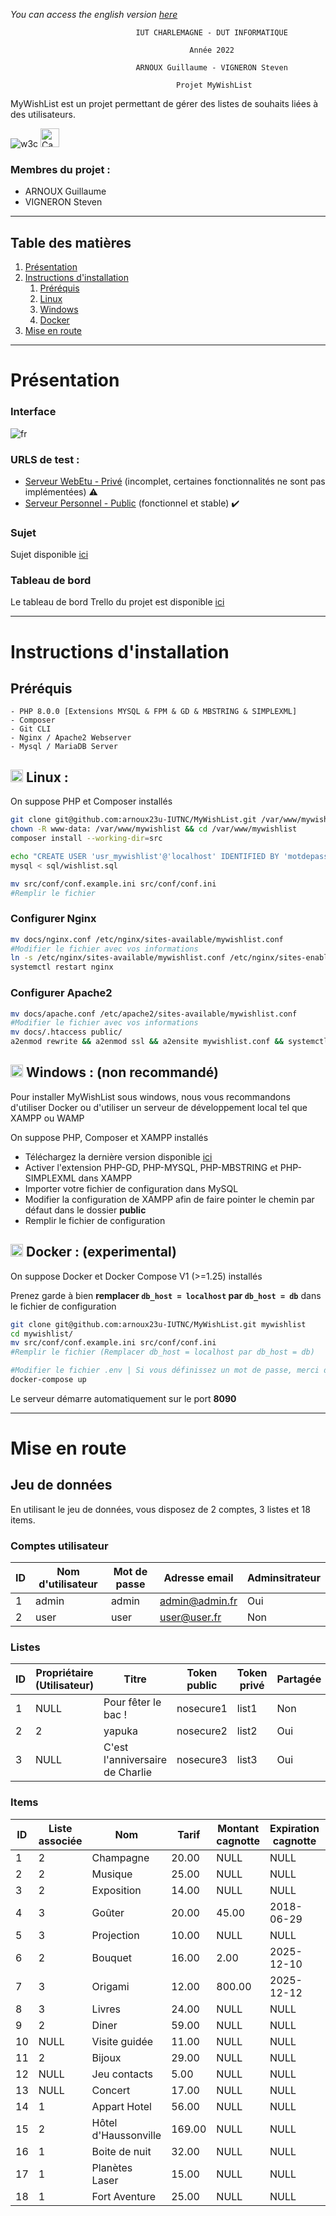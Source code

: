 *You can access the english version [here](README-EN.md)*

                                IUT CHARLEMAGNE - DUT INFORMATIQUE

                                            Année 2022

                                ARNOUX Guillaume - VIGNERON Steven

                                         Projet MyWishList

MyWishList est un projet permettant de gérer des listes de souhaits liées à des utilisateurs.

![w3c](https://www.w3.org/Icons/valid-html401)
<img width="auto" height="30" alt="Capture d’écran 2022-01-24 094722" src="https://user-images.githubusercontent.com/37373941/150750331-3f442f66-5110-4f90-82ff-8d20e0ca7714.png">


### Membres du projet :
- ARNOUX Guillaume
- VIGNERON Steven
*****
## Table des matières
1. [Présentation](#presentation)
2. [Instructions d'installation](#instructions)
   1. [Préréquis](#required)
   2. [Linux](#unix)
   3. [Windows](#windows)
   4. [Docker](#docker)
3. [Mise en route](#startup)
*****

<div id="presentation"></div>

# Présentation

### Interface

![fr](https://user-images.githubusercontent.com/37373941/150550353-de4b4164-3722-488b-85f1-c8db39eece11.PNG)

### URLS de test : 
- [Serveur WebEtu - Privé](https://webetu.iutnc.univ-lorraine.fr/www/arnoux23u/mywishlist?lang=fr) (incomplet, certaines fonctionnalités ne sont pas implémentées) ⚠️
- [Serveur Personnel - Public](https://mywishlist.garnx.fr/?lang=fr) (fonctionnel et stable) ✔️

### Sujet
Sujet disponible [ici](docs/wishlist_2018.pdf)

### Tableau de bord
Le tableau de bord Trello du projet est disponible [ici](https://trello.com/b/2Z3HzkIZ/mywishlist)

---

<div id="instructions"></div>

# Instructions d'installation

<div id="required"></div>

## Préréquis

    - PHP 8.0.0 [Extensions MYSQL & FPM & GD & MBSTRING & SIMPLEXML]
    - Composer
    - Git CLI
    - Nginx / Apache2 Webserver
    - Mysql / MariaDB Server

<div id="unix"></div>

## <img height="20px" src="https://cdn-icons-png.flaticon.com/512/6124/6124995.png"> Linux :

On suppose PHP et Composer installés

```sh
git clone git@github.com:arnoux23u-IUTNC/MyWishList.git /var/www/mywishlist
chown -R www-data: /var/www/mywishlist && cd /var/www/mywishlist
composer install --working-dir=src

echo "CREATE USER 'usr_mywishlist'@'localhost' IDENTIFIED BY 'motdepasse';" | mysql
mysql < sql/wishlist.sql

mv src/conf/conf.example.ini src/conf/conf.ini
#Remplir le fichier
```

### Configurer Nginx
```sh
mv docs/nginx.conf /etc/nginx/sites-available/mywishlist.conf
#Modifier le fichier avec vos informations
ln -s /etc/nginx/sites-available/mywishlist.conf /etc/nginx/sites-enabled/mywishlist.conf
systemctl restart nginx
```
### Configurer Apache2
```sh
mv docs/apache.conf /etc/apache2/sites-available/mywishlist.conf
#Modifier le fichier avec vos informations
mv docs/.htaccess public/
a2enmod rewrite && a2enmod ssl && a2ensite mywishlist.conf && systemctl restart apache2
```

<div id="windows"></div>

## <img height="20px" src="https://cdn-icons-png.flaticon.com/512/888/888882.png"> Windows : (non recommandé)

Pour installer MyWishList sous windows, nous vous recommandons d'utiliser Docker ou d'utiliser un serveur de développement local tel que XAMPP ou WAMP

On suppose PHP, Composer et XAMPP installés

- Téléchargez la dernière version disponible [ici](https://github.com/arnoux23u-IUTNC/MyWishList/releases/latest/)
- Activer l'extension PHP-GD, PHP-MYSQL, PHP-MBSTRING et PHP-SIMPLEXML dans XAMPP
- Importer votre fichier de configuration dans MySQL
- Modifier la configuration de XAMPP afin de faire pointer le chemin par défaut dans le dossier **public**
- Remplir le fichier de configuration

<div id="docker"></div>

## <img height="20px" src="https://cdn-icons-png.flaticon.com/512/919/919853.png"> Docker : (experimental)

On suppose Docker et Docker Compose V1 (>=1.25) installés

Prenez garde à bien **remplacer `db_host = localhost` par `db_host = db`** dans le fichier de configuration

```sh
git clone git@github.com:arnoux23u-IUTNC/MyWishList.git mywishlist
cd mywishlist/
mv src/conf/conf.example.ini src/conf/conf.ini
#Remplir le fichier (Remplacer db_host = localhost par db_host = db)

#Modifier le fichier .env | Si vous définissez un mot de passe, merci de le compléter également dans le fichier vu précedemment
docker-compose up
```
Le serveur démarre automatiquement sur le port **8090**

<div id="startup"></div>

---
# Mise en route

## Jeu de données

En utilisant le jeu de données, vous disposez de 2 comptes, 3 listes et 18 items.

### Comptes utilisateur

|ID|Nom d'utilisateur|Mot de passe|Adresse email|Adminsitrateur|
|-----------|-----------|-----------|-----------|-----------|
|1|admin|admin|admin@admin.fr|Oui|
|2|user|user|user@user.fr|Non|

### Listes

|ID|Propriétaire (Utilisateur)|Titre|Token public|Token privé|Partagée|Publique|
|---------|---------|---------|---------|---------|---------|---------|
1|NULL|Pour fêter le bac !|nosecure1|list1|Non|Non|
2|2|yapuka|nosecure2|list2|Oui|Non|
3|NULL|C\'est l\'anniversaire de Charlie|nosecure3|list3|Oui|Oui|

### Items

|ID|Liste associée|Nom|Tarif|Montant cagnotte|Expiration cagnotte|Réservé|
|---------|---------|---------|---------|---------|---------|---------|
1|2|Champagne|20.00|NULL|NULL|Non|
2|2|Musique|25.00|NULL|NULL|Non|
3|2|Exposition|14.00|NULL|NULL|Non|
4|3|Goûter|20.00|45.00|2018-06-29|Non|
5|3|Projection|10.00|NULL|NULL|Non|
6|2|Bouquet|16.00|2.00|2025-12-10|Non|
7|3|Origami|12.00|800.00|2025-12-12|Oui|
8|3|Livres|24.00|NULL|NULL|Oui|
9|2|Diner|59.00|NULL|NULL|Non|
10|NULL|Visite guidée|11.00|NULL|NULL|Non|
11|2|Bijoux|29.00|NULL|NULL|Non|
12|NULL|Jeu contacts|5.00|NULL|NULL|Non|
13|NULL|Concert|17.00|NULL|NULL|Non|
14|1|Appart Hotel|56.00|NULL|NULL|Non|
15|2|Hôtel d\'Haussonville|169.00|NULL|NULL|Non|
16|1|Boite de nuit|32.00|NULL|NULL|Non|
17|1|Planètes Laser|15.00|NULL|NULL|Non|
18|1|Fort Aventure|25.00|NULL|NULL|Non|
